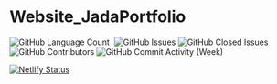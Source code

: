 # Website_JadaPortfolio

<div>
<img alt="GitHub Language Count" src="https://img.shields.io/github/languages/count/andykr1k/Website_JadaPortfolio?style=for-the-badge"/>
<img alt="" src="https://img.shields.io/github/repo-size/andykr1k/Website_JadaPortfolio?style=for-the-badge"/>
<img alt="GitHub Issues" src="https://img.shields.io/github/issues/andykr1k/Website_JadaPortfolio?style=for-the-badge"/>
<img alt="GitHub Closed Issues" src="https://img.shields.io/github/issues-closed/andykr1k/Website_JadaPortfolio?style=for-the-badge"/>
<img alt="GitHub Contributors" src="https://img.shields.io/github/contributors/andykr1k/Website_JadaPortfolio?style=for-the-badge"/>
<img alt="GitHub Commit Activity (Week)" src="https://img.shields.io/github/commit-activity/w/andykr1k/Website_JadaPortfolio?style=for-the-badge"/>
</div>

[![Netlify Status](https://api.netlify.com/api/v1/badges/278b96cc-0951-48fe-adce-ed03e8349158/deploy-status)](https://app.netlify.com/sites/glistening-horse-0ac885/deploys)

